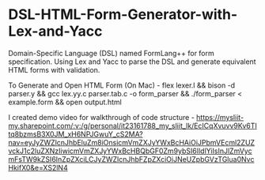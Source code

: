 # DSL-HTML-Form-Generator-with-Lex-and-Yacc
Domain-Specific Language (DSL) named FormLang++ for form specification. Using Lex and Yacc to parse the DSL and generate equivalent HTML forms with validation.


To Generate and Open HTML Form (On Mac) -  flex lexer.l && bison -d parser.y && gcc lex.yy.c parser.tab.c -o form_parser && ./form_parser < example.form && open output.html


I created demo video for walkthrough of code structure - https://mysliit-my.sharepoint.com/:v:/g/personal/it23161788_my_sliit_lk/EcICqXvuvv9Kv6TItq8bzmsB3X0JM_xH6NPJGwuY_cS2MA?nav=eyJyZWZlcnJhbEluZm8iOnsicmVmZXJyYWxBcHAiOiJPbmVEcml2ZUZvckJ1c2luZXNzIiwicmVmZXJyYWxBcHBQbGF0Zm9ybSI6IldlYiIsInJlZmVycmFsTW9kZSI6InZpZXciLCJyZWZlcnJhbFZpZXciOiJNeUZpbGVzTGlua0NvcHkifX0&e=XS2lN4
